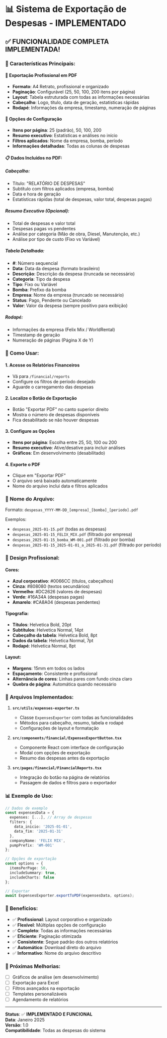 # 📊 Sistema de Exportação de Despesas - IMPLEMENTADO

## ✅ **FUNCIONALIDADE COMPLETA IMPLEMENTADA!**

### 🎯 **Características Principais:**

#### 📄 **Exportação Profissional em PDF**
- **Formato**: A4 Retrato, profissional e organizado
- **Paginação**: Configurável (25, 50, 100, 200 itens por página)
- **Layout**: Tabela estruturada com todas as informações necessárias
- **Cabeçalho**: Logo, título, data de geração, estatísticas rápidas
- **Rodapé**: Informações da empresa, timestamp, numeração de páginas

#### 🔧 **Opções de Configuração**
- **Itens por página**: 25 (padrão), 50, 100, 200
- **Resumo executivo**: Estatísticas e análises no início
- **Filtros aplicados**: Nome da empresa, bomba, período
- **Informações detalhadas**: Todas as colunas de despesas

#### 📋 **Dados Incluídos no PDF:**

##### **Cabeçalho:**
- Título: "RELATÓRIO DE DESPESAS"
- Subtítulo com filtros aplicados (empresa, bomba)
- Data e hora de geração
- Estatísticas rápidas (total de despesas, valor total, despesas pagas)

##### **Resumo Executivo (Opcional):**
- Total de despesas e valor total
- Despesas pagas vs pendentes
- Análise por categoria (Mão de obra, Diesel, Manutenção, etc.)
- Análise por tipo de custo (Fixo vs Variável)

##### **Tabela Detalhada:**
- **#**: Número sequencial
- **Data**: Data da despesa (formato brasileiro)
- **Descrição**: Descrição da despesa (truncada se necessário)
- **Categoria**: Tipo da despesa
- **Tipo**: Fixo ou Variável
- **Bomba**: Prefixo da bomba
- **Empresa**: Nome da empresa (truncado se necessário)
- **Status**: Pago, Pendente ou Cancelado
- **Valor**: Valor da despesa (sempre positivo para exibição)

##### **Rodapé:**
- Informações da empresa (Felix Mix / WorldRental)
- Timestamp de geração
- Numeração de páginas (Página X de Y)

### 🚀 **Como Usar:**

#### 1. **Acesse os Relatórios Financeiros**
- Vá para `/financial/reports`
- Configure os filtros de período desejado
- Aguarde o carregamento das despesas

#### 2. **Localize o Botão de Exportação**
- Botão "Exportar PDF" no canto superior direito
- Mostra o número de despesas disponíveis
- Fica desabilitado se não houver despesas

#### 3. **Configure as Opções**
- **Itens por página**: Escolha entre 25, 50, 100 ou 200
- **Resumo executivo**: Ative/desative para incluir análises
- **Gráficos**: Em desenvolvimento (desabilitado)

#### 4. **Exporte o PDF**
- Clique em "Exportar PDF"
- O arquivo será baixado automaticamente
- Nome do arquivo inclui data e filtros aplicados

### 📁 **Nome do Arquivo:**
Formato: `despesas_YYYY-MM-DD_[empresa]_[bomba]_[periodo].pdf`

Exemplos:
- `despesas_2025-01-15.pdf` (todas as despesas)
- `despesas_2025-01-15_FELIX_MIX.pdf` (filtrado por empresa)
- `despesas_2025-01-15_bomba_WM-001.pdf` (filtrado por bomba)
- `despesas_2025-01-15_2025-01-01_a_2025-01-31.pdf` (filtrado por período)

### 🎨 **Design Profissional:**

#### **Cores:**
- **Azul corporativo**: #0066CC (títulos, cabeçalhos)
- **Cinza**: #808080 (textos secundários)
- **Vermelho**: #DC2626 (valores de despesas)
- **Verde**: #16A34A (despesas pagas)
- **Amarelo**: #CA8A04 (despesas pendentes)

#### **Tipografia:**
- **Títulos**: Helvetica Bold, 20pt
- **Subtítulos**: Helvetica Normal, 14pt
- **Cabeçalho da tabela**: Helvetica Bold, 8pt
- **Dados da tabela**: Helvetica Normal, 7pt
- **Rodapé**: Helvetica Normal, 8pt

#### **Layout:**
- **Margens**: 15mm em todos os lados
- **Espaçamento**: Consistente e profissional
- **Alternância de cores**: Linhas pares com fundo cinza claro
- **Quebra de página**: Automática quando necessário

### 🔧 **Arquivos Implementados:**

1. **`src/utils/expenses-exporter.ts`**
   - Classe `ExpensesExporter` com todas as funcionalidades
   - Métodos para cabeçalho, resumo, tabela e rodapé
   - Configurações de layout e formatação

2. **`src/components/financial/ExpensesExportButton.tsx`**
   - Componente React com interface de configuração
   - Modal com opções de exportação
   - Resumo das despesas antes da exportação

3. **`src/pages/financial/FinancialReports.tsx`**
   - Integração do botão na página de relatórios
   - Passagem de dados e filtros para o exportador

### 📊 **Exemplo de Uso:**

```typescript
// Dados de exemplo
const expensesData = {
  expenses: [...], // Array de despesas
  filters: {
    data_inicio: '2025-01-01',
    data_fim: '2025-01-31'
  },
  companyName: 'FELIX MIX',
  pumpPrefix: 'WM-001'
};

// Opções de exportação
const options = {
  itemsPerPage: 50,
  includeSummary: true,
  includeCharts: false
};

// Exportar
await ExpensesExporter.exportToPDF(expensesData, options);
```

### 🎉 **Benefícios:**

- ✅ **Profissional**: Layout corporativo e organizado
- ✅ **Flexível**: Múltiplas opções de configuração
- ✅ **Completo**: Todas as informações necessárias
- ✅ **Eficiente**: Paginação otimizada
- ✅ **Consistente**: Segue padrão dos outros relatórios
- ✅ **Automático**: Download direto do arquivo
- ✅ **Informativo**: Nome do arquivo descritivo

### 🔄 **Próximas Melhorias:**

- [ ] Gráficos de análise (em desenvolvimento)
- [ ] Exportação para Excel
- [ ] Filtros avançados na exportação
- [ ] Templates personalizáveis
- [ ] Agendamento de relatórios

---

**Status**: ✅ **IMPLEMENTADO E FUNCIONAL**  
**Data**: Janeiro 2025  
**Versão**: 1.0  
**Compatibilidade**: Todas as despesas do sistema






